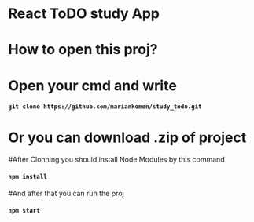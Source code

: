 # React ToDO study App
# How to open this proj?
# Open your cmd and write
#### `git clone https://github.com/mariankomen/study_todo.git`
# Or you can download .zip of project
#After Clonning you should install Node Modules by this command
#### `npm install`
#And after that you can run the proj
#### `npm start`

